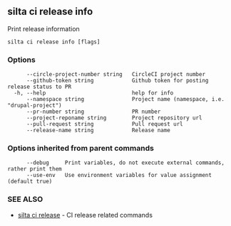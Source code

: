 ## silta ci release info

Print release information

```
silta ci release info [flags]
```

### Options

```
      --circle-project-number string   CircleCI project number
      --github-token string            Github token for posting release status to PR
  -h, --help                           help for info
      --namespace string               Project name (namespace, i.e. "drupal-project")
      --pr-number string               PR number
      --project-reponame string        Project repository url
      --pull-request string            Pull request url
      --release-name string            Release name
```

### Options inherited from parent commands

```
      --debug     Print variables, do not execute external commands, rather print them
      --use-env   Use environment variables for value assignment (default true)
```

### SEE ALSO

* [silta ci release](silta_ci_release.md)	 - CI release related commands

